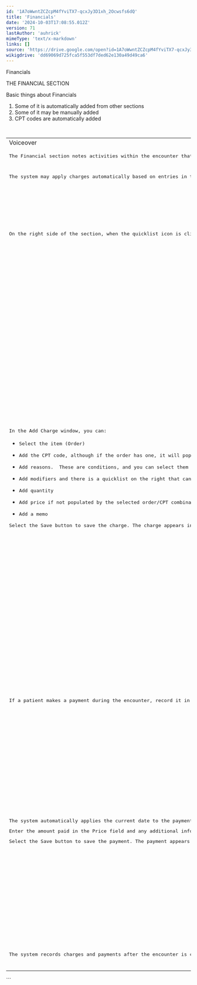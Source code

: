 ```yaml
---
id: '1A7oWwntZCZcpM4fYviTX7-qcxJy3D1xh_2Ocwsfs6dQ'
title: 'Financials'
date: '2024-10-03T17:08:55.012Z'
version: 71
lastAuthor: 'auhrick'
mimeType: 'text/x-markdown'
links: []
source: 'https://drive.google.com/open?id=1A7oWwntZCZcpM4fYviTX7-qcxJy3D1xh_2Ocwsfs6dQ'
wikigdrive: 'dd69069d725fca5f553df7ded62e130a49d49ca6'
---
```

Financials

THE FINANCIAL SECTION

Basic things about Financials

1. Some of it is automatically added from other sections
2. Some of it may be manually added
3. CPT codes are automatically added
```


```
<table>
<tr>
<td>Voiceover</td>
<td>Visual</td>
</tr>
<tr>
<td><pre>The Financial section notes activities within the encounter that require charges and payments. Most charges are added automatically, but you can add or remove charges and payments as necessary.</pre></td>
<td>Title card</td>
</tr>
<tr>
<td><pre>The system may apply charges automatically based on entries in the Vitals section or when orders are performed on the encounter. The CPT code of an order determines the amount of the charge. </pre></td>
<td>Section summary bullets card</td>
</tr>
<tr>
<td><pre>On the right side of the section, when the quicklist icon is clicked, you get the options to add a Charge or make a Payment. You can also see a list of charges added on a library, below.</pre></td>
<td>Select quicklist icon, highlight "charge" and "payment.<br />
<br />
<br />
Highlight list of charges.</td>
</tr>
<tr>
<td><pre>In the Add Charge window, you can:</pre><ul><li><pre>Select the item (Order)</pre></li><li><pre>Add the CPT code, although if the order has one, it will populate after selecting the order</pre></li><li><pre>Add reasons.  These are conditions, and you can select them from the patient's Problem List - Active or Inactive.</pre></li><li><pre>Add modifiers and there is a quicklist on the right that can help you do so.</pre></li><li><pre>Add quantity</pre></li><li><pre>Add price if not populated by the selected order/CPT combination</pre></li><li><pre>Add a memo</pre></li></ul><pre>Select the Save button to save the charge. The charge appears in the Financials section.</pre></td>
<td>Select "Charge" in quicklist, "Add Charge" window appears.<br />
Highlight "Item" field.<br />
<br />
Highlight "CPT Code" field.<br />
<br />
<br />
<br />
Highlight "Reason" fields and "Problems List" quicklist<br />
<br />
<br />
<br />
<br />
<br />
Highlight "Modifiers" field and "Modifiers List" quicklist.<br />
<br />
<br />
<br />
Highlight "Quantity" field.<br />
Highlight "Price" field.<br />
<br />
<br />
<br />
Highlight "Memo" field.<br />
Select "Save" button.<br />
Highlight charge in section.</td>
</tr>
<tr>
<td><pre>If a patient makes a payment during the encounter, record it in the Financials section of the encounter. </pre></td>
<td>Highlight "Payment" in Financials section quicklist.</td>
</tr>
<tr>
<td><pre>The system automatically applies the current date to the payment. </pre><pre>Enter the amount paid in the Price field and any additional information, such as a check or transaction number, in the Memo field.</pre><pre>Select the Save button to save the payment. The payment appears in the Financials section.</pre></td>
<td>Select "Payment" from quicklist. "Add Payment" window appears. Highlight "Date" field.<br />
Highlight "Price" field and make entry.<br />
<br />
<br />
Highlight "Memo" field and make entry.<br />
<br />
<br />
Select "Save" button.<br />
Highlight payment in section.</td>
</tr>
<tr>
<td><pre>The system records charges and payments after the encounter is closed and you can produce reports, statements, or invoices based on charges and payments recorded in the encounter.</pre></td>
<td>Keep "Financials" section open.</td>
</tr>
</table>
```

```
